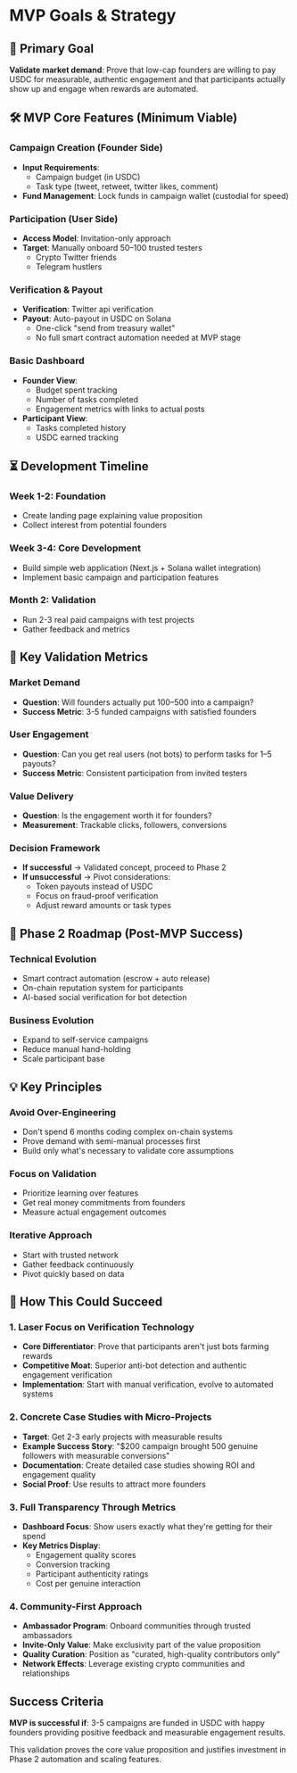 # MVP Goals & Strategy

## 🎯 Primary Goal

**Validate market demand**: Prove that low-cap founders are willing to pay USDC for measurable, authentic engagement and that participants actually show up and engage when rewards are automated.

## 🛠 MVP Core Features (Minimum Viable)

### Campaign Creation (Founder Side)
- **Input Requirements**: 
  - Campaign budget (in USDC)
  - Task type (tweet, retweet, twitter likes, comment)
- **Fund Management**: Lock funds in campaign wallet (custodial for speed)

### Participation (User Side)
- **Access Model**: Invitation-only approach
- **Target**: Manually onboard 50–100 trusted testers
  - Crypto Twitter friends
  - Telegram hustlers

### Verification & Payout
- **Verification**: Twitter api verification
- **Payout**: Auto-payout in USDC on Solana
  - One-click "send from treasury wallet"
  - No full smart contract automation needed at MVP stage

### Basic Dashboard
- **Founder View**:
  - Budget spent tracking
  - Number of tasks completed
  - Engagement metrics with links to actual posts
- **Participant View**:
  - Tasks completed history
  - USDC earned tracking

## ⏳ Development Timeline

### Week 1-2: Foundation
- Create landing page explaining value proposition
- Collect interest from potential founders

### Week 3-4: Core Development
- Build simple web application (Next.js + Solana wallet integration)
- Implement basic campaign and participation features

### Month 2: Validation
- Run 2-3 real paid campaigns with test projects
- Gather feedback and metrics

## 🔑 Key Validation Metrics

### Market Demand
- **Question**: Will founders actually put $100–$500 into a campaign?
- **Success Metric**: 3-5 funded campaigns with satisfied founders

### User Engagement
- **Question**: Can you get real users (not bots) to perform tasks for $1–$5 payouts?
- **Success Metric**: Consistent participation from invited testers

### Value Delivery
- **Question**: Is the engagement worth it for founders?
- **Measurement**: Trackable clicks, followers, conversions

### Decision Framework
- **If successful** → Validated concept, proceed to Phase 2
- **If unsuccessful** → Pivot considerations:
  - Token payouts instead of USDC
  - Focus on fraud-proof verification
  - Adjust reward amounts or task types

## 🚀 Phase 2 Roadmap (Post-MVP Success)

### Technical Evolution
- Smart contract automation (escrow + auto release)
- On-chain reputation system for participants
- AI-based social verification for bot detection

### Business Evolution
- Expand to self-service campaigns
- Reduce manual hand-holding
- Scale participant base

## 💡 Key Principles

### Avoid Over-Engineering
- Don't spend 6 months coding complex on-chain systems
- Prove demand with semi-manual processes first
- Build only what's necessary to validate core assumptions

### Focus on Validation
- Prioritize learning over features
- Get real money commitments from founders
- Measure actual engagement outcomes

### Iterative Approach
- Start with trusted network
- Gather feedback continuously
- Pivot quickly based on data

## 🎯 How This Could Succeed

### 1. Laser Focus on Verification Technology
- **Core Differentiator**: Prove that participants aren't just bots farming rewards
- **Competitive Moat**: Superior anti-bot detection and authentic engagement verification
- **Implementation**: Start with manual verification, evolve to automated systems

### 2. Concrete Case Studies with Micro-Projects
- **Target**: Get 2-3 early projects with measurable results
- **Example Success Story**: "$200 campaign brought 500 genuine followers with measurable conversions"
- **Documentation**: Create detailed case studies showing ROI and engagement quality
- **Social Proof**: Use results to attract more founders

### 3. Full Transparency Through Metrics
- **Dashboard Focus**: Show users exactly what they're getting for their spend
- **Key Metrics Display**:
  - Engagement quality scores
  - Conversion tracking
  - Participant authenticity ratings
  - Cost per genuine interaction

### 4. Community-First Approach
- **Ambassador Program**: Onboard communities through trusted ambassadors
- **Invite-Only Value**: Make exclusivity part of the value proposition
- **Quality Curation**: Position as "curated, high-quality contributors only"
- **Network Effects**: Leverage existing crypto communities and relationships

## Success Criteria

**MVP is successful if**: 3-5 campaigns are funded in USDC with happy founders providing positive feedback and measurable engagement results.

This validation proves the core value proposition and justifies investment in Phase 2 automation and scaling features.
